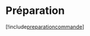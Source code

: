 # Préparation

[!include[preparationcommande](preparation.preparationcommande.autogen.md)]





































































